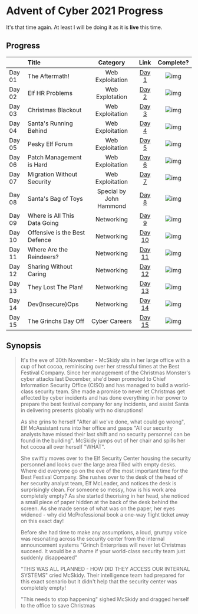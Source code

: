 # Advent of Cyber 2021 Progress

It's that time again. At least I will be doing it as it is **live** this time. 
## Progress
| |Title|Category|Link|Complete?|
|:--|:---|:--:|:---:|:---:|
|Day 01| The Aftermath!|Web Exploitation|[Day 1](./Day01/Readme.md)|![img](https://img.shields.io/badge/-Yes-green)|
|Day 02|Elf HR Problems|Web Explotation|[Day 2](Day02/Readme.md)|![img](https://img.shields.io/badge/-Yes-green)|
|Day 03|Christmas Blackout|Web Exploitation|[Day 3](Day03/Readme.md)|![img](https://img.shields.io/badge/-Yes-green)|
|Day 04|Santa's Running Behind|Web Exploitation|[Day 4](Day04/Readme.md)|![img](https://img.shields.io/badge/-Yes-green)|
|Day 05|Pesky Elf Forum|Web Exploitation|[Day 5](Day05/Readme.md)|![img](https://img.shields.io/badge/-Yes-green)|
|Day 06|Patch Management is Hard|Web Exploitation|[Day 6](Day06/Readme.md)|![img](https://img.shields.io/badge/-Yes-green)|
|Day 07|Migration Without Security|Web Exploitation|[Day 7](Day07/Readme.md)|![img](https://img.shields.io/badge/-Yes-green)|
|Day 08|Santa's Bag of Toys|Special by John Hammond|[Day 8](Day08/Readme.md)|![img](https://img.shields.io/badge/-Yes-green)|
|Day 09|Where is All This Data Going|Networking|[Day 9](Day09/Readme.md)|![img](https://img.shields.io/badge/-Yes-green)|
|Day 10|Offensive is the Best Defence|Networking|[Day 10](Day10/Readme.md)|![img](https://img.shields.io/badge/-Yes-green)|
|Day 11|Where Are the Reindeers?|Networking|[Day 11](Day11/Readme.md)|![img](https://img.shields.io/badge/-Yes-green)|
|Day 12|Sharing Without Caring|Networking|[Day 12](Day12/Readme.md)|![img](https://img.shields.io/badge/-Yes-green)|
|Day 13|They Lost The Plan!|Networking|[Day 13](Day13/Readme.md)|![img](https://img.shields.io/badge/-Yes-green)|
|Day 14|Dev(Insecure)Ops|Networking|[Day 14](Day14/Readme.md)|![img](https://img.shields.io/badge/-Yes-green)|
|Day 15|The Grinchs Day Off|Cyber Careers|[Day 15](Day15/Readme.md)|![img](https://img.shields.io/badge/-Yes-green)|

## Synopsis
>It's the eve of 30th November - McSkidy sits in her large office with a cup of hot cocoa, reminiscing over her stressful times at the Best Festival Company. Since her management of the Christmas Monster's cyber attacks last December, she'd been promoted to Chief Information Security Office (CISO) and has managed to build a world-class security team. She made a promise to never let Christmas get affected by cyber incidents and has done everything in her power to prepare the best festival company for any incidents, and assist Santa in delivering presents globally with no disruptions!
>
>As she grins to herself "After all we've done, what could go wrong", Elf McAssistant runs into her office and gasps "All our security analysts have missed their last shift and no security personnel can be found in the building". McSkidy jumps out of her chair and spills her hot cocoa all over herself "WHAT".
>
>She swiftly moves over to the Elf Security Center housing the security personnel and looks over the large area filled with empty desks. Where did everyone go on the eve of the most important time for the Best Festival Company. She rushes over to the desk of the head of her security analyst team, Elf McLeader, and notices the desk is surprisingly clean. For someone so messy, how is his work area completely empty? As she started theorising in her head, she noticed a small piece of paper hidden at the back of the desk behind the screen. As she made sense of what was on the paper, her eyes widened - why did McProfessional book a one-way flight ticket away on this exact day!
>
>Before she had time to make any assumptions, a loud, grumpy voice was resonating across the security center from the internal announcement systems "Grinch Enterprises will never let Christmas succeed. It would be a shame if your world-class security team just suddenly disappeared"
>
>"THIS WAS ALL PLANNED - HOW DID THEY ACCESS OUR INTERNAL SYSTEMS" cried McSkidy. Their intelligence team had prepared for this exact scenario but it didn't help that the security center was completely empty!
>
>"This needs to stop happening" sighed McSkidy and dragged herself to the office to save Christmas
